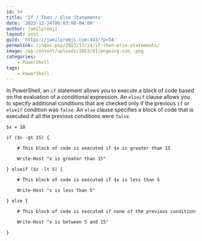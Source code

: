 ```yaml
---
id: 54
title: 'If / Then / Else Statements'
date: '2023-12-24T06:03:00-04:00'
author: jamilpremji
layout: post
guid: 'https://jamilpremji.com:443/?p=54'
permalink: /index.php/2023/12/24/if-then-else-statements/
image: /wp-content/uploads/2023/01/pngwing.com_.png
categories:
    - PowerShell
tags:
    - PowerShell
---
```


In PowerShell, an `if` statement allows you to execute a block of code based on the evaluation of a conditional expression. An `elseif` clause allows you to specify additional conditions that are checked only if the previous `if` or `elseif` condition was `false`. An `else` clause specifies a block of code that is executed if all the previous conditions were `false`.

```
$x = 10

if ($x -gt 15) {

    # This block of code is executed if $x is greater than 15

    Write-Host "x is greater than 15"

} elseif ($x -lt 5) {

    # This block of code is executed if $x is less than 5

    Write-Host "x is less than 5"

} else {

    # This block of code is executed if none of the previous conditions are true

    Write-Host "x is between 5 and 15"

}
```
